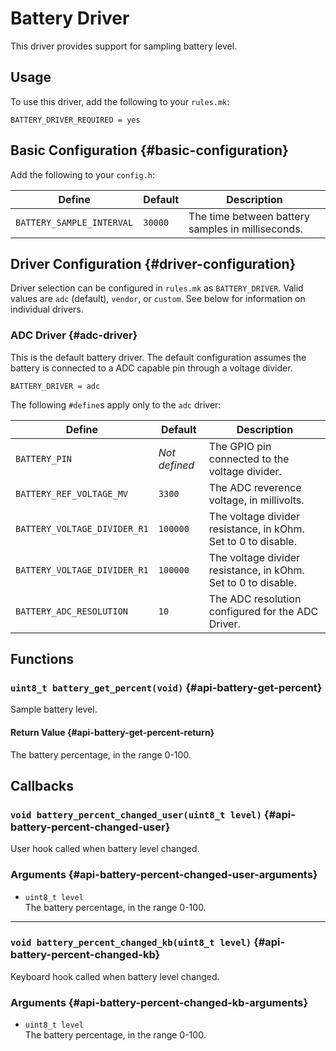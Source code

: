 # Battery Driver

This driver provides support for sampling battery level.

## Usage

To use this driver, add the following to your `rules.mk`:

```make
BATTERY_DRIVER_REQUIRED = yes
```

## Basic Configuration {#basic-configuration}

Add the following to your `config.h`:

|Define                    |Default |Description                                       |
|--------------------------|--------|--------------------------------------------------|
|`BATTERY_SAMPLE_INTERVAL` |`30000` |The time between battery samples in milliseconds. |

## Driver Configuration {#driver-configuration}

Driver selection can be configured in `rules.mk` as `BATTERY_DRIVER`. Valid values are `adc` (default), `vendor`, or `custom`. See below for information on individual drivers.

### ADC Driver {#adc-driver}

This is the default battery driver. The default configuration assumes the battery is connected to a ADC capable pin through a voltage divider.

```make
BATTERY_DRIVER = adc
```

The following `#define`s apply only to the `adc` driver:

|Define                       |Default       |Description                                                   |
|-----------------------------|--------------|--------------------------------------------------------------|
|`BATTERY_PIN`                |*Not defined* |The GPIO pin connected to the voltage divider.                |
|`BATTERY_REF_VOLTAGE_MV`     |`3300`        |The ADC reverence voltage, in millivolts.                     |
|`BATTERY_VOLTAGE_DIVIDER_R1` |`100000`      |The voltage divider resistance, in kOhm. Set to 0 to disable. |
|`BATTERY_VOLTAGE_DIVIDER_R1` |`100000`      |The voltage divider resistance, in kOhm. Set to 0 to disable. |
|`BATTERY_ADC_RESOLUTION`     |`10`          |The ADC resolution configured for the ADC Driver.             |

## Functions

### `uint8_t battery_get_percent(void)` {#api-battery-get-percent}

Sample battery level.

#### Return Value {#api-battery-get-percent-return}

The battery percentage, in the range 0-100.

## Callbacks

### `void battery_percent_changed_user(uint8_t level)` {#api-battery-percent-changed-user}

User hook called when battery level changed.

### Arguments {#api-battery-percent-changed-user-arguments}

 - `uint8_t level`  
   The battery percentage, in the range 0-100.

---

### `void battery_percent_changed_kb(uint8_t level)` {#api-battery-percent-changed-kb}

Keyboard hook called when battery level changed.

### Arguments {#api-battery-percent-changed-kb-arguments}

 - `uint8_t level`  
   The battery percentage, in the range 0-100.

